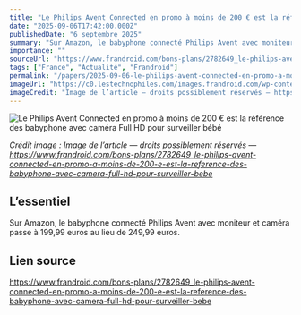 ```yaml
---
title: "Le Philips Avent Connected en promo à moins de 200 € est la référence des babyphone avec caméra Full HD pour surveiller bébé"
date: "2025-09-06T17:42:00.000Z"
publishedDate: "6 septembre 2025"
summary: "Sur Amazon, le babyphone connecté Philips Avent avec moniteur et caméra passe à 199,99 euros au lieu de 249,99 euros."
importance: ""
sourceUrl: "https://www.frandroid.com/bons-plans/2782649_le-philips-avent-connected-en-promo-a-moins-de-200-e-est-la-reference-des-babyphone-avec-camera-full-hd-pour-surveiller-bebe"
tags: ["France", "Actualité", "Frandroid"]
permalink: "/papers/2025-09-06-le-philips-avent-connected-en-promo-a-moins-de-200-euro-est-la-reference-des-babyphone-avec-camera-full-hd-pour-surveiller-bebe"
imageUrl: "https://c0.lestechnophiles.com/images.frandroid.com/wp-content/uploads/2024/03/philips-advent-connected-1-scaled.jpg?resize=1600,900&key=8e79c379&watermark"
imageCredit: "Image de l’article — droits possiblement réservés — https://www.frandroid.com/bons-plans/2782649_le-philips-avent-connected-en-promo-a-moins-de-200-e-est-la-reference-des-babyphone-avec-camera-full-hd-pour-surveiller-bebe"
---
```


![Le Philips Avent Connected en promo à moins de 200 € est la référence des babyphone avec caméra Full HD pour surveiller bébé](https://c0.lestechnophiles.com/images.frandroid.com/wp-content/uploads/2024/03/philips-advent-connected-1-scaled.jpg?resize=1600,900&key=8e79c379&watermark)

*Crédit image : Image de l’article — droits possiblement réservés — https://www.frandroid.com/bons-plans/2782649_le-philips-avent-connected-en-promo-a-moins-de-200-e-est-la-reference-des-babyphone-avec-camera-full-hd-pour-surveiller-bebe*

## L’essentiel

Sur Amazon, le babyphone connecté Philips Avent avec moniteur et caméra passe à 199,99 euros au lieu de 249,99 euros.

## Lien source

https://www.frandroid.com/bons-plans/2782649_le-philips-avent-connected-en-promo-a-moins-de-200-e-est-la-reference-des-babyphone-avec-camera-full-hd-pour-surveiller-bebe
